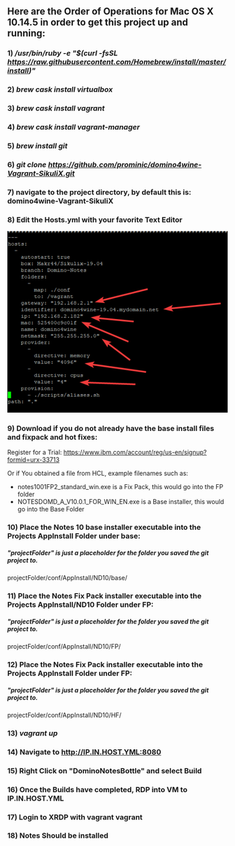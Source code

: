 ## Here are the Order of Operations for Mac OS X 10.14.5 in order to get this project up and running:

### 1) */usr/bin/ruby -e "$(curl -fsSL https://raw.githubusercontent.com/Homebrew/install/master/install)"*

### 2) *brew cask install virtualbox*

### 3) *brew cask install vagrant*

### 4) *brew cask install vagrant-manager*

### 5) *brew install git*

### 6) *git clone https://github.com/prominic/domino4wine-Vagrant-SikuliX.git*

### 7) navigate to the project directory, by default this is: domino4wine-Vagrant-SikuliX

### 8) Edit the Hosts.yml with your favorite Text Editor

![GitHub Logo](/conf/wiki/images/hosts.yml.png)

### 9) Download if you do not already have the base install files and fixpack and hot fixes:

Register for a Trial: https://www.ibm.com/account/reg/us-en/signup?formid=urx-33713

Or if You obtained a file from HCL, example filenames such as:
- notes1001FP2_standard_win.exe   is a Fix Pack, this would go into the FP folder
- NOTESDOMD_A_V10.0.1_FOR_WIN_EN.exe   is a Base installer, this would go into the Base Folder

### 10) Place the Notes 10 base installer executable into the Projects AppInstall Folder under base:

##### "projectFolder" is just a placeholder for the folder you saved the git project to.

projectFolder/conf/AppInstall/ND10/base/

### 11) Place the Notes Fix Pack installer executable into the Projects AppInstall/ND10 Folder under FP:

##### "projectFolder" is just a placeholder for the folder you saved the git project to.

projectFolder/conf/AppInstall/ND10/FP/

### 12) Place the Notes Fix Pack installer executable into the Projects AppInstall Folder under FP:

##### "projectFolder" is just a placeholder for the folder you saved the git project to.

projectFolder/conf/AppInstall/ND10/HF/

### 13) *vagrant up*

### 14) Navigate to http://IP.IN.HOST.YML:8080

### 15) Right Click on "DominoNotesBottle" and select Build

### 16) Once the Builds have completed, RDP into VM to IP.IN.HOST.YML 

### 17) Login to XRDP with vagrant vagrant

### 18) Notes Should be installed






